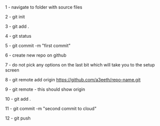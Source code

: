 <!-- ECHO is on. -->

<!-- ECHO is on. -->

1 - navigate to folder with source files

2 - git init

3 - git add .

4 - git status 

5 - git commit -m "first commit"

6 - create new repo on github

7 - do not pick any options on the last bit which will take you to the setup screen

8 - git remote add origin https://github.com/a3eeth/repo-name.git

9 - git remote - this should show origin

10 - git add .

11 - git commit -m "second commit to cloud"

12 - git push
